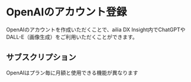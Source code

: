 # OpenAIのアカウント登録
OpenAIのアカウントを作成いただくことで、ailia DX Insight内でChatGPTやDALL-E（画像生成）をご利用いただくことができます。

## サブスクリプション
OpenAIはプラン毎に月額と使用できる機能が異なります